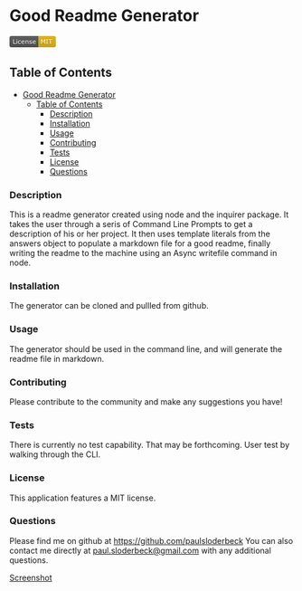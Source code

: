 
# Good Readme Generator

![MIT license badge](./MIT.png)

## Table of Contents
- [Good Readme Generator](#good-readme-generator)
  - [Table of Contents](#table-of-contents)
    - [Description](#description)
    - [Installation](#installation)
    - [Usage](#usage)
    - [Contributing](#contributing)
    - [Tests](#tests)
    - [License](#license)
    - [Questions](#questions)


### Description
This is a readme generator created using node and the inquirer package. It takes the user through a seris of Command Line Prompts to get a description of his or her project. It then uses template literals from the answers object to populate a markdown file for a good readme, finally writing the readme to the machine using an Async writefile command in node.
### Installation
The generator can be cloned and pullled from github.
### Usage
The generator should be used in the command line, and will generate the readme file in markdown.
### Contributing
Please contribute to the community and make any suggestions you have!
### Tests
There is currently no test capability. That may be forthcoming. User test by walking through the CLI.
### License
This application features a MIT license.
### Questions
Please find me on github at <https://github.com/paulsloderbeck>
You can also contact me directly at paul.sloderbeck@gmail.com with any additional questions.

[Screenshot](./screenshot.png)